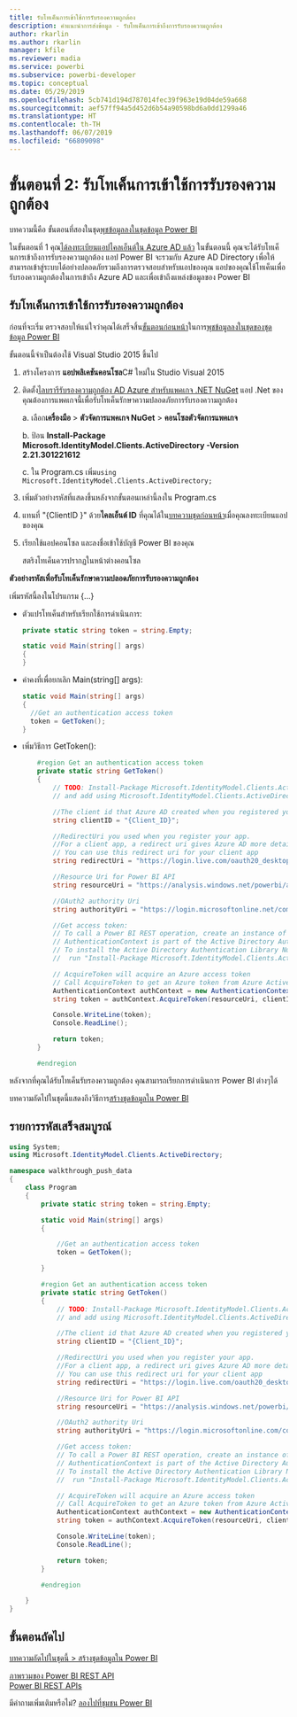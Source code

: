```yaml
---
title: รับโทเค็นการเข้าใช้การรับรองความถูกต้อง
description: คำแนะนำการส่งข้อมูล - รับโทเค็นการเข้าถึงการรับรองความถูกต้อง
author: rkarlin
ms.author: rkarlin
manager: kfile
ms.reviewer: madia
ms.service: powerbi
ms.subservice: powerbi-developer
ms.topic: conceptual
ms.date: 05/29/2019
ms.openlocfilehash: 5cb741d194d787014fec39f963e19d04de59a668
ms.sourcegitcommit: aef57ff94a5d452d6b54a90598bd6a0dd1299a46
ms.translationtype: HT
ms.contentlocale: th-TH
ms.lasthandoff: 06/07/2019
ms.locfileid: "66809098"
---
```

# <a name="step-2-get-an-authentication-access-token"></a>ขั้นตอนที่ 2: รับโทเค็นการเข้าใช้การรับรองความถูกต้อง

บทความนี้คือ ขั้นตอนที่สองในชุด[พุชข้อมูลลงในชุดข้อมูล Power BI](walkthrough-push-data.md)

ในขั้นตอนที่ 1 คุณ[ได้ลงทะเบียนแอปไคลเอ็นต์ใน Azure AD แล้ว](walkthrough-push-data-register-app-with-azure-ad.md) ในขั้นตอนนี้ คุณจะได้รับโทเค็นการเข้าถึงการรับรองความถูกต้อง แอป Power BI จะรวมกับ Azure AD Directory เพื่อให้สามารถเข้าสู่ระบบได้อย่างปลอดภัยรวมถึงการตรวจสอบสำหรับแอปของคุณ แอปของคุณใช้โทเค็นเพื่อรับรองความถูกต้องในการเข้าถึง Azure AD และเพื่อเข้าถึงแหล่งข้อมูลของ Power BI

## <a name="get-an-authentication-access-token"></a>รับโทเค็นการเข้าใช้การรับรองความถูกต้อง

ก่อนที่จะเริ่ม ตรวจสอบให้แน่ใจว่าคุณได้เสร็จสิ้น[ขั้นตอนก่อนหน้า](walkthrough-push-data-register-app-with-azure-ad.md)ในการ[พุชข้อมูลลงในชุดของชุดข้อมูล Power BI](walkthrough-push-data.md) 

ขั้นตอนนี้จำเป็นต้องใช้ Visual Studio 2015 ขึ้นไป

1. สร้างโครงการ **แอปพลิเคชันคอนโซล**C# ใหม่ใน Studio Visual 2015

2. ติดตั้ง[ไลบรารีรับรองความถูกต้อง AD Azure สำหรับแพคเกจ .NET NuGet](https://www.nuget.org/packages/Microsoft.IdentityModel.Clients.ActiveDirectory/2.22.302111727) แอป .Net ของคุณต้องการแพคเกจนี้เพื่อรับโทเค็นรักษาความปลอดภัยการรับรองความถูกต้อง 

     a. เลือก**เครื่องมือ** > **ตัวจัดการแพคเกจ NuGet** > **คอนโซลตัวจัดการแพคเกจ**

     b. ป้อน **Install-Package Microsoft.IdentityModel.Clients.ActiveDirectory -Version 2.21.301221612**

     c. ใน Program.cs เพิ่ม`using Microsoft.IdentityModel.Clients.ActiveDirectory;`

3. เพิ่มตัวอย่างรหัสที่แสดงขึ้นหลังจากขั้นตอนเหล่านี้ลงใน Program.cs

4. แทนที่ "{ClientID }" ด้วย**ไคลเอ็นต์ ID** ที่คุณได้ใน[บทความชุดก่อนหน้า](walkthrough-push-data-register-app-with-azure-ad.md)เมื่อคุณลงทะเบียนแอปของคุณ

5. เรียกใช้แอปคอนโซล และลงชื่อเข้าใช้บัญชี Power BI ของคุณ 

   สตริงโทเค็นควรปรากฏในหน้าต่างคอนโซล

**ตัวอย่างรหัสเพื่อรับโทเค็นรักษาความปลอดภัยการรับรองความถูกต้อง**

เพิ่มรหัสนี้ลงในโปรแกรม {...}

* ตัวแปรโทเค็นสำหรับเรียกใช้การดำเนินการ: 
  
  ```csharp
  private static string token = string.Empty;
  
  static void Main(string[] args)
  {
  }
  ```
* ค่าคงที่เพื่อยกเลิก Main(string[] args):
  
  ```csharp
  static void Main(string[] args)
  {
    //Get an authentication access token
    token = GetToken();
  }
  ```
* เพิ่มวิธีการ GetToken():

```csharp
       #region Get an authentication access token
       private static string GetToken()
       {
           // TODO: Install-Package Microsoft.IdentityModel.Clients.ActiveDirectory -Version 2.21.301221612
           // and add using Microsoft.IdentityModel.Clients.ActiveDirectory

           //The client id that Azure AD created when you registered your client app.
           string clientID = "{Client_ID}";

           //RedirectUri you used when you register your app.
           //For a client app, a redirect uri gives Azure AD more details on the application that it will authenticate.
           // You can use this redirect uri for your client app
           string redirectUri = "https://login.live.com/oauth20_desktop.srf";

           //Resource Uri for Power BI API
           string resourceUri = "https://analysis.windows.net/powerbi/api";

           //OAuth2 authority Uri
           string authorityUri = "https://login.microsoftonline.net/common/";

           //Get access token:
           // To call a Power BI REST operation, create an instance of AuthenticationContext and call AcquireToken
           // AuthenticationContext is part of the Active Directory Authentication Library NuGet package
           // To install the Active Directory Authentication Library NuGet package in Visual Studio,
           //  run "Install-Package Microsoft.IdentityModel.Clients.ActiveDirectory" from the nuget Package Manager Console.

           // AcquireToken will acquire an Azure access token
           // Call AcquireToken to get an Azure token from Azure Active Directory token issuance endpoint
           AuthenticationContext authContext = new AuthenticationContext(authorityUri);
           string token = authContext.AcquireToken(resourceUri, clientID, new Uri(redirectUri)).AccessToken;

           Console.WriteLine(token);
           Console.ReadLine();

           return token;
       }

       #endregion
```

หลังจากที่คุณได้รับโทเค็นรับรองความถูกต้อง คุณสามารถเรียกการดำเนินการ Power BI ต่างๆได้

บทความถัดไปในชุดนี้แสดงถึงวิธีการ[สร้างชุดข้อมูลใน Power BI](walkthrough-push-data-create-dataset.md)


## <a name="complete-code-listing"></a>รายการรหัสเสร็จสมบูรณ์

```csharp
using System;
using Microsoft.IdentityModel.Clients.ActiveDirectory;

namespace walkthrough_push_data
{
    class Program
    {
        private static string token = string.Empty;

        static void Main(string[] args)
        {

            //Get an authentication access token
            token = GetToken();

        }

        #region Get an authentication access token
        private static string GetToken()
        {
            // TODO: Install-Package Microsoft.IdentityModel.Clients.ActiveDirectory -Version 2.21.301221612
            // and add using Microsoft.IdentityModel.Clients.ActiveDirectory

            //The client id that Azure AD created when you registered your client app.
            string clientID = "{Client_ID}";

            //RedirectUri you used when you register your app.
            //For a client app, a redirect uri gives Azure AD more details on the application that it will authenticate.
            // You can use this redirect uri for your client app
            string redirectUri = "https://login.live.com/oauth20_desktop.srf";

            //Resource Uri for Power BI API
            string resourceUri = "https://analysis.windows.net/powerbi/api";

            //OAuth2 authority Uri
            string authorityUri = "https://login.microsoftonline.com/common/";

            //Get access token:
            // To call a Power BI REST operation, create an instance of AuthenticationContext and call AcquireToken
            // AuthenticationContext is part of the Active Directory Authentication Library NuGet package
            // To install the Active Directory Authentication Library NuGet package in Visual Studio,
            //  run "Install-Package Microsoft.IdentityModel.Clients.ActiveDirectory" from the nuget Package Manager Console.

            // AcquireToken will acquire an Azure access token
            // Call AcquireToken to get an Azure token from Azure Active Directory token issuance endpoint
            AuthenticationContext authContext = new AuthenticationContext(authorityUri);
            string token = authContext.AcquireToken(resourceUri, clientID, new Uri(redirectUri)).AccessToken;

            Console.WriteLine(token);
            Console.ReadLine();

            return token;
        }

        #endregion

    }
}
```



## <a name="next-steps"></a>ขั้นตอนถัดไป

[บทความถัดไปในชุดนี้ > สร้างชุดข้อมูลใน Power BI](walkthrough-push-data-create-dataset.md)

[ภาพรวมของ Power BI REST API](overview-of-power-bi-rest-api.md)  
[Power BI REST APIs](https://docs.microsoft.com/rest/api/power-bi/)  

มีคำถามเพิ่มเติมหรือไม่? [ลองไปที่ชุมชน Power BI](http://community.powerbi.com/)